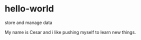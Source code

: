 # hello-world
store and manage data

My name is Cesar and i like pushing myself to learn new things.
